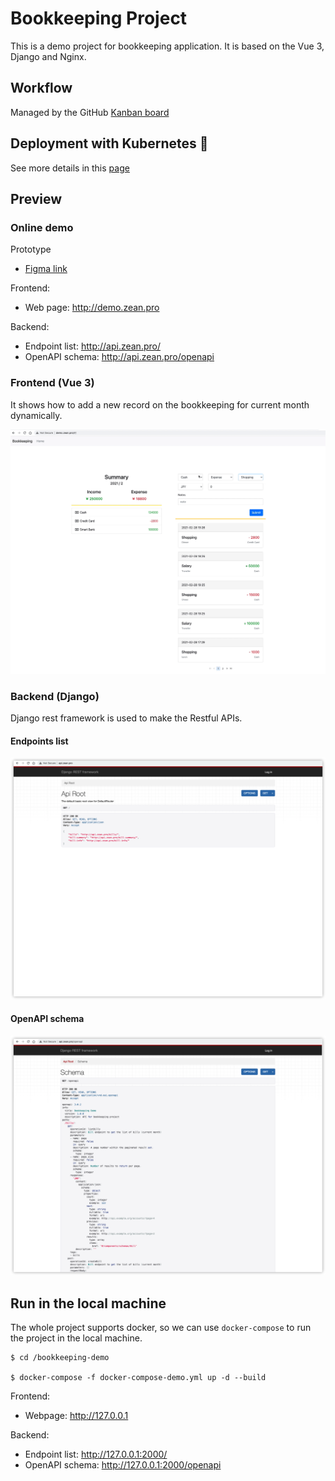 # Bookkeeping Project
This is a demo project for bookkeeping application.
It is based on the Vue 3, Django and Nginx.

## Workflow
Managed by the GitHub [Kanban board](https://github.com/ZhuZean/bookkeeping-demo/projects/1)

## Deployment with Kubernetes :star2: 
See more details in this [page](https://github.com/ZhuZean/bookkeeping-demo/tree/main/k8s)

## Preview
### Online demo
Prototype
- [Figma link](https://www.figma.com/file/IYx7WBAG9HOsNzagNVBuBN/Personal-bookkeeping-web?node-id=0%3A1)

Frontend:
- Web page: http://demo.zean.pro

Backend:
- Endpoint list: http://api.zean.pro/
- OpenAPI schema: http://api.zean.pro/openapi

### Frontend (Vue 3)
It shows how to add a new record on the bookkeeping for current month dynamically.

![image](https://github.com/ZhuZean/bookkeeping-demo/blob/main/preview/frontend/demo.gif)

### Backend (Django)
Django rest framework is used to make the Restful APIs.

#### Endpoints list
![image](https://github.com/ZhuZean/bookkeeping-demo/blob/main/preview/backend/endpoint%20list.png)
#### OpenAPI schema
![image](https://github.com/ZhuZean/bookkeeping-demo/blob/main/preview/backend/openapi.png)


## Run in the local machine
The whole project supports docker, so we can use `docker-compose` to run the project in the local machine.
```
$ cd /bookkeeping-demo

$ docker-compose -f docker-compose-demo.yml up -d --build
```
Frontend:
- Webpage: http://127.0.0.1

Backend:
- Endpoint list: http://127.0.0.1:2000/
- OpenAPI schema: http://127.0.0.1:2000/openapi
